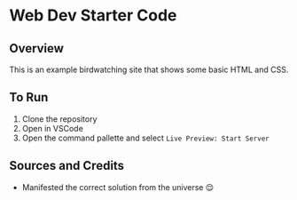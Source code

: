 # Web Dev Starter Code

## Overview

This is an example birdwatching site that shows some basic HTML and CSS.

## To Run

1. Clone the repository
2. Open in VSCode
3. Open the command pallette and select `Live Preview: Start Server`

## Sources and Credits

- Manifested the correct solution from the universe 😌
